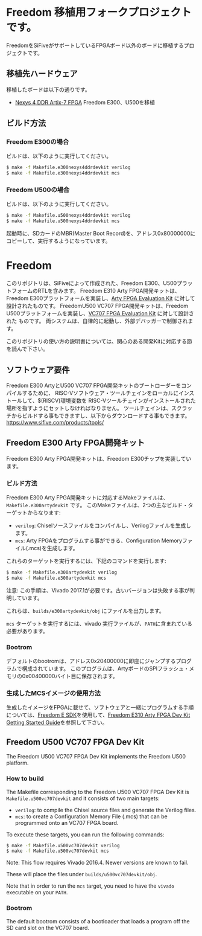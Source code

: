 Freedom 移植用フォークプロジェクトです。
=====================================

FreedomをSiFiveがサポートしているFPGAボード以外のボードに移植するプロジェクトです。

移植先ハードウェア
-----------------

移植したボードは以下の通りです。

* [Nexys 4 DDR Artix-7 FPGA](https://reference.digilentinc.com/reference/programmable-logic/nexys-4-ddr/start) 
Freedom E300、U500を移植

ビルド方法
----------

### Freedom E300の場合

ビルドは、以下のように実行してください。

```sh
$ make -f Makefile.e300nexys4ddrdevkit verilog
$ make -f Makefile.e300nexys4ddrdevkit mcs
```

### Freedom U500の場合

ビルドは、以下のように実行してください。

```sh
$ make -f Makefile.u500nexys4ddrdevkit verilog
$ make -f Makefile.u500nexys4ddrdevkit mcs
```

起動時に、SDカードのMBR(Master Boot Record)を、アドレス0x80000000にコピーして、実行するようになっています。

Freedom
=======

このリポジトリは、SiFiveによって作成された、Freedom E300、U500プラットフォームのRTLを含みます。
Freedom E310 Arty FPGA開発キットは、Freedom E300プラットフォームを実装し、[Arty FPGA Evaluation
Kit](https://www.xilinx.com/products/boards-and-kits/arty.html) に対して設計されたものです。
FreedomU500 VC707 FPGA開発キットは、Freedom U500プラットフォームを実装し、[VC707 FPGA Evaluation
Kit](https://www.xilinx.com/products/boards-and-kits/ek-v7-vc707-g.html) に対して設計された
ものです。
両システムは、自律的に起動し、外部デバッガーで制御されます。

このリポジトリの使い方の説明書については、関心のある開発Kitに対応する節を読んで下さい。

ソフトウェア要件
--------------------

Freedom E300 ArtyとU500 VC707 FPGA開発キットのブートローダーをコンパイルするために、
RISC-Vソフトウェア・ツールチェインをローカルにインストールして、$(RISCV)環境変数を
RISC-Vツールチェインがインストールされた場所を指すようにセットしなければなりません。
ツールチェインは、スクラッチからビルドする事もできますし、以下からダウンロードする事もできます。
https://www.sifive.com/products/tools/


Freedom E300 Arty FPGA開発キット
------------------------------

Freedom E300 Arty FPGA開発キットは、Freedom E300チップを実装しています。

### ビルド方法

Freedom E300 Arty FPGA開発キットに対応するMakeファイルは、`Makefile.e300artydevkit` です。
このMakeファイルは、2つの主なビルド・ターゲットからなります:

- `verilog`: Chiselソースファイルをコンパイルし、Verilogファイルを生成します。
- `mcs`: Arty FPGAをプログラムする事ができる、Configuration Memoryファイル(.mcs)を生成します。

これらのターゲットを実行するには、下記のコマンドを実行します:

```sh
$ make -f Makefile.e300artydevkit verilog
$ make -f Makefile.e300artydevkit mcs
```

注意: この手順は、Vivado 2017.1が必要です。古いバージョンは失敗する事が判明しています。

これらは、`builds/e300artydevkit/obj` にファイルを出力します。

`mcs` ターゲットを実行するには、vivado 実行ファイルが、`PATH`に含まれている必要があります。

### Bootrom

デフォルトのbootromは、アドレス0x20400000に即座にジャンプするプログラムで構成されています。
このプログラムは、ArtyボードのSPIフラッシュ・メモリの0x00400000バイト目に保存されます。

### 生成したMCSイメージの使用方法

生成したイメージをFPGAに載せて、ソフトウェアと一緒にプログラムする手順については、[Freedom E SDK](https://github.com/sifive/freedom-e-sdk)を使用して、[Freedom E310 Arty FPGA Dev Kit Getting Started Guide](https://www.sifive.com/documentation/freedom-soc/freedom-e300-arty-fpga-dev-kit-getting-started-guide/)を参照して下さい。

Freedom U500 VC707 FPGA Dev Kit
-------------------------------

The Freedom U500 VC707 FPGA Dev Kit implements the Freedom U500 platform.

### How to build

The Makefile corresponding to the Freedom U500 VC707 FPGA Dev Kit is
`Makefile.u500vc707devkit` and it consists of two main targets:

- `verilog`: to compile the Chisel source files and generate the Verilog files.
- `mcs`: to create a Configuration Memory File (.mcs) that can be programmed
onto an VC707 FPGA board.

To execute these targets, you can run the following commands:

```sh
$ make -f Makefile.u500vc707devkit verilog
$ make -f Makefile.u500vc707devkit mcs
```

Note: This flow requires Vivado 2016.4. Newer versions are known to fail.

These will place the files under `builds/u500vc707devkit/obj`.

Note that in order to run the `mcs` target, you need to have the `vivado`
executable on your `PATH`.

### Bootrom

The default bootrom consists of a bootloader that loads a program off the SD
card slot on the VC707 board.
